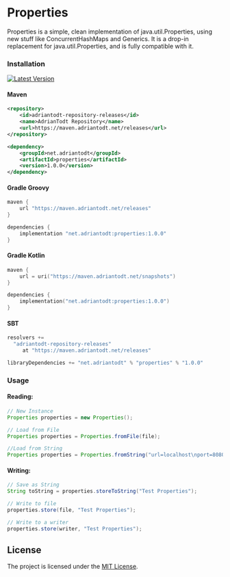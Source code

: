 # Properties

Properties is a simple, clean implementation of java.util.Properties, using new stuff like ConcurrentHashMaps and Generics.
It is a drop-in replacement for java.util.Properties, and is fully compatible with it.

### Installation

[![Latest Version](https://maven.adriantodt.net/api/badge/latest/releases/net/adriantodt/properties?color=40c14a&name=Maven&prefix=v)](https://maven.adriantodt.net/releases/net/adriantodt/properties)

#### Maven

```xml
<repository>
    <id>adriantodt-repository-releases</id>
    <name>AdrianTodt Repository</name>
    <url>https://maven.adriantodt.net/releases</url>
</repository>
```

```xml
<dependency>
    <groupId>net.adriantodt</groupId>
    <artifactId>properties</artifactId>
    <version>1.0.0</version>
</dependency>
```

#### Gradle Groovy

```groovy
maven {
    url "https://maven.adriantodt.net/releases"
}
```

```groovy
dependencies {
    implementation "net.adriantodt:properties:1.0.0"
}
```

#### Gradle Kotlin

```kotlin
maven {
    url = uri("https://maven.adriantodt.net/snapshots")
}
```

```kotlin
dependencies {
    implementation("net.adriantodt:properties:1.0.0")
}
```

#### SBT

```scala
resolvers +=
  "adriantodt-repository-releases" 
     at "https://maven.adriantodt.net/releases"
```
    
```scala
libraryDependencies += "net.adriantodt" % "properties" % "1.0.0"
```

### Usage

#### Reading:

```java
// New Instance
Properties properties = new Properties();

// Load from File
Properties properties = Properties.fromFile(file);

//Load from String
Properties properties = Properties.fromString("url=localhost\nport=8080");
```

#### Writing:

```java
// Save as String
String toString = properties.storeToString("Test Properties");

// Write to file
properties.store(file, "Test Properties");

// Write to a writer
properties.store(writer, "Test Properties");
```

## License

The project is licensed under the [MIT License](https://choosealicense.com/licenses/mit/).
